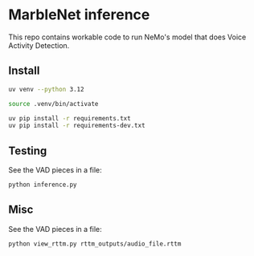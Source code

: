 # MarbleNet inference

This repo contains workable code to run NeMo's model that does Voice Activity Detection.

## Install

```bash
uv venv --python 3.12

source .venv/bin/activate

uv pip install -r requirements.txt
uv pip install -r requirements-dev.txt
```

## Testing

See the VAD pieces in a file:

```bash
python inference.py
```

## Misc

See the VAD pieces in a file:

```bash
python view_rttm.py rttm_outputs/audio_file.rttm
```
